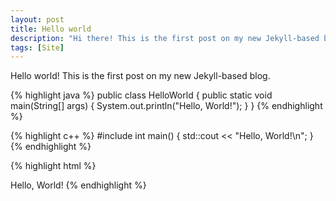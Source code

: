 ```yaml
---
layout: post
title: Hello world
description: "Hi there! This is the first post on my new Jekyll-based blog! I hope you have fun reading it."
tags: [Site]
---
```


Hello world! This is the first post on my new Jekyll-based blog.

{% highlight java %}
public class HelloWorld {
 public static void main(String[] args) {
 System.out.println("Hello, World!");
 }
}
{% endhighlight %}

{% highlight c++ %}
#include <iostream>
int main()
{
 std::cout << "Hello, World!\n";
}
{% endhighlight %}

{% highlight html %}
<html>
<body>
 Hello, World!
</body>
</html>
{% endhighlight %}
